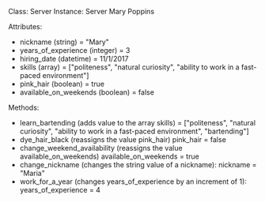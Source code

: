 Class: Server
Instance: Server Mary Poppins

Attributes:
* nickname (string) = "Mary"
* years_of_experience (integer) = 3
* hiring_date (datetime) = 11/1/2017
* skills (array) = ["politeness", "natural curiosity", "ability to work in a fast-paced environment"]
* pink_hair (boolean) = true
* available_on_weekends (boolean) = false

Methods:
* learn_bartending (adds value to the array skills) = ["politeness", "natural curiosity", "ability to work in a fast-paced environment", "bartending"]
* dye_hair_black (reassigns the value pink_hair) pink_hair = false
* change_weekend_availability (reassigns the value available_on_weekends) available_on_weekends = true
* change_nickname (changes the string value of a nickname): nickname = "Maria"
* work_for_a_year (changes years_of_experience by an increment of 1): years_of_experience = 4
